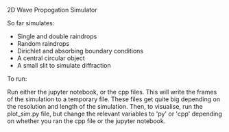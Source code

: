 2D Wave Propogation Simulator

So far simulates:
- Single and double raindrops
- Random raindrops
- Dirichlet and absorbing boundary conditions
- A central circular object
- A small slit to simulate diffraction

To run:

Run either the jupyter notebook, or the cpp files. This will write the frames of the simulation to a temporary file. These files get quite big depending on the resolution and length of the simulation. Then, to visualise, run the plot_sim.py file, but change the relevant variables to 'py' or 'cpp' depending on whether you ran the cpp file or the jupyter notebook. 
